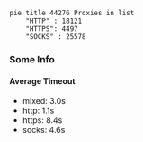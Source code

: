 
```mermaid
pie title 44276 Proxies in list
    "HTTP" : 18121
    "HTTPS": 4497
    "SOCKS" : 25578
```

### Some Info
#### Average Timeout

- mixed: 3.0s
- http: 1.1s
- https: 8.4s
- socks: 4.6s